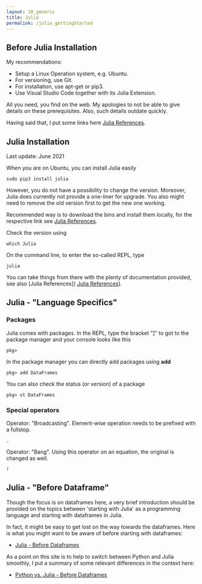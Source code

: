 ```yaml
---
layout: 10_generic
title: Julia
permalink: /julia_gettingStarted
---
```


## Before Julia Installation

My recommendations:
- Setup a Linux Operation system, e.g. Ubuntu.
- For versioning, use Git.
- For installation, use apt-get or pip3.
- Use Visual Studio Code together with its Julia Extension.

All you need, you find on the web. My apologies to not be able to give details on these prerequisites. Also, such details outdate quickly. 

Having said that, I put some links here [Julia References](julia_references). 


## Julia Installation

Last update: June 2021

When you are on Ubuntu, you can install Julia easily

>
    sudo pip3 install julia

However, you do not have a possibility to change the version.
Moreover, Julia does currently not provide a one-liner for upgrade. You also might need to remove the old version first to get the new one working.

Recommended way is to download the bins and install them locally, for the respective link see [Julia References](julia_references).     

Check the version using 

>
    which Julia

On the command line, to enter the so-called REPL, type

>
    julia


You can take things from there with the plenty of documentation provided, see also [Julia References]( [Julia References](julia_references)).     

## Julia - "Language Specifics" 


### Packages

Julia comes with packages. 
In the REPL, type the bracket "]" to got to the package manager and your console looks like this

> 
    pkg>


In the package manager you can directly add packages using **add**

>
    pkg> add DataFrames

You can also check the status (or version) of a package 

>
    pkg> st DataFrames


### Special operators

Operator: "Broadcasting". Element-wise operation needs to be prefixed with a fullstop. 

>
    .


Operator: "Bang". Using this operator on an equation, the original is changed as well. 

> 
    !




## Julia - "Before Dataframe" 

Though the focus is on dataframes here, a very brief introduction should be provided on the topics between 'starting with Julia' as a programming language and starting with dataframes in Julia.

In fact, it might be easy to get lost on the way towards the dataframes. Here is what you might want to be aware of before starting with dataframes:

- [Julia - Before Dataframes](julia_before_dataframes)


As a point on this site is to help to switch between Python and Julia smoothly, I put a summary of some relevant differences in the context here:

- [Python vs. Julia - Before Dataframes](python_julia_before_dataframes)










